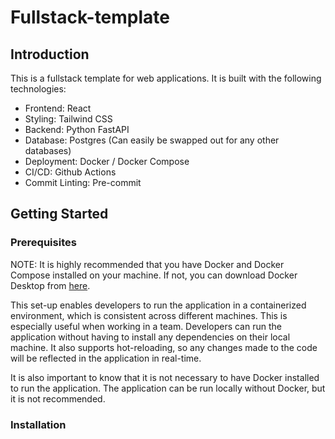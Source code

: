 # Fullstack-template

## Introduction

This is a fullstack template for web applications. It is built with the following technologies:

- Frontend: React
- Styling: Tailwind CSS
- Backend: Python FastAPI
- Database: Postgres (Can easily be swapped out for any other databases)
- Deployment: Docker / Docker Compose
- CI/CD: Github Actions
- Commit Linting: Pre-commit

## Getting Started

### Prerequisites

NOTE: It is highly recommended that you have Docker and Docker Compose installed on your machine. If not, you can download Docker Desktop from [here](https://www.docker.com/products/docker-desktop).

This set-up enables developers to run the application in a containerized environment, which is consistent across different machines. This is especially useful when working in a team. Developers can run the application without having to install any dependencies on their local machine. It also supports hot-reloading, so any changes made to the code will be reflected in the application in real-time.

It is also important to know that it is not necessary to have Docker installed to run the application. The application can be run locally without Docker, but it is not recommended.

### Installation
